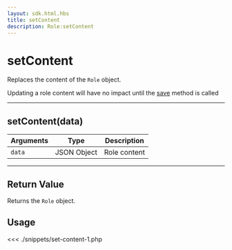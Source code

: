 ```yaml
---
layout: sdk.html.hbs
title: setContent
description: Role:setContent
---
```


# setContent

Replaces the content of the `Role` object.

<div class="alert alert-info">
Updating a role content will have no impact until the <a href="/sdk/php/3/classes/role/save/">save</a> method is called
</div>

---

## setContent(data)

| Arguments | Type        | Description  |
| --------- | ----------- | ------------ |
| `data`    | JSON Object | Role content |

---

## Return Value

Returns the `Role` object.

## Usage

<<< ./snippets/set-content-1.php

